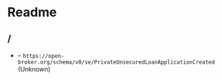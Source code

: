 

 # Readme



## /

* [](./schema.json.schema.md) – `https://open-broker.org/schema/v0/se/PrivateUnsecuredLoanApplicationCreated` (Unknown)

